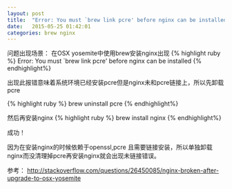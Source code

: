 ```yaml
---
layout: post
title:  "Error: You must `brew link pcre' before nginx can be installed"
date:   2015-05-25 01:42:01
categories: brew nginx
---
```

问题出现场景：
在OSX yosemite中使用brew安装nginx出现
{% highlight ruby %}
Error: You must `brew link pcre' before nginx can be installed
{% endhighlight%}

出现此报错意味着系统环境已经安装pcre但是nginx未和pcre链接上，所以先卸载pcre

{% highlight ruby %}
brew uninstall pcre
{% endhighlight%}

然后再安装nginx
{% highlight ruby %}
brew install nginx
{% endhighlight%}

成功！

因为在安装nginx的时候依赖于openssl,pcre 且需要链接安装，所以单独卸载nginx而没清理掉pcre再安装nginx就会出现未链接错误。		





参考：
http://stackoverflow.com/questions/26450085/nginx-broken-after-upgrade-to-osx-yosemite
